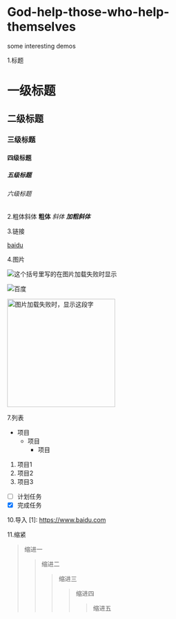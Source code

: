 # God-help-those-who-help-themselves
some interesting demos

1.标题
# 一级标题
## 二级标题
### 三级标题
#### 四级标题
##### 五级标题
###### 六级标题

2.粗体斜体
**粗体**
*斜体*
***加粗斜体***

3.链接

[baidu](https://www.baidu.com)

4.图片

![这个括号里写的在图片加载失败时显示](图片网址)

![百度](https://www.baidu.com/img/baidu_jgylogo3.gif)

<img src="https://www.baidu.com/img/baidu_jgylogo3.gif" width="250" height="250" alt="图片加载失败时，显示这段字"/>

7.列表
- 项目
  - 项目
    - 项目

1. 项目1
2. 项目2
3. 项目3

- [ ] 计划任务
- [x] 完成任务

10.导入
 [1]: https://www.baidu.com
 
11.缩紧
>缩进一
>>缩进二
>>>缩进三
>>>>缩进四
>>>>>缩进五

